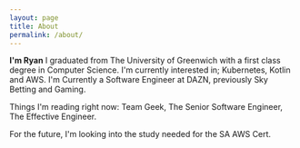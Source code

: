 ```yaml
---
layout: page
title: About
permalink: /about/
---
```


**I'm Ryan** I graduated from The University of Greenwich with a first class degree in Computer Science. I'm currently interested in; Kubernetes, Kotlin and AWS. I'm Currently a Software Engineer at DAZN, previously Sky Betting and Gaming.

Things I'm reading right now: Team Geek, The Senior Software Engineer, The Effective Engineer.

For the future, I'm looking into the study needed for the SA AWS Cert.
